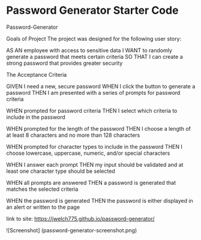 # Password Generator Starter Code
Password-Generator

Goals of Project
The project was designed for the following user story:

AS AN employee with access to sensitive data I WANT to randomly generate a password that meets certain criteria SO THAT I can create a strong password that provides greater security

The Acceptance Criteria

GIVEN I need a new, secure password WHEN I click the button to generate a password THEN I am presented with a series of prompts for password criteria

WHEN prompted for password criteria THEN I select which criteria to include in the password

WHEN prompted for the length of the password THEN I choose a length of at least 8 characters and no more than 128 characters

WHEN prompted for character types to include in the password THEN I choose lowercase, uppercase, numeric, and/or special characters

WHEN I answer each prompt THEN my input should be validated and at least one character type should be selected

WHEN all prompts are answered THEN a password is generated that matches the selected criteria

WHEN the password is generated THEN the password is either displayed in an alert or written to the page


link to site: https://jwelch775.github.io/password-generator/

![Screenshot] (password-generator-screenshot.png)
